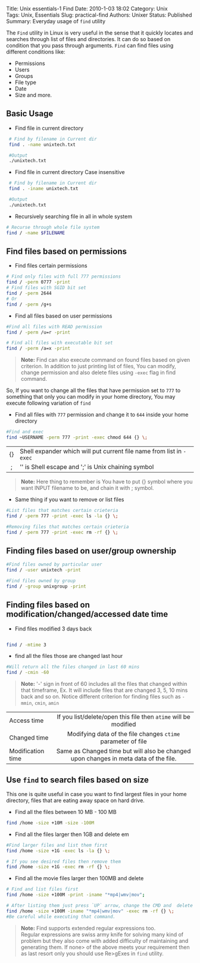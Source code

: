 Title: Unix essentials-1 Find
Date: 2010-1-03 18:02
Category: Unix    
Tags: Unix, Essentials
Slug: practical-find
Authors: Unixer
Status: Published
Summary: Everyday usage of `find` utility


The `Find` utility in Linux is very useful in the sense that it quickly locates and searches through list of files and directories.
It can do so based on condition that you pass through arguments. 
`Find` can find files using different conditions like:  

 * Permissions
 * Users
 * Groups
 * File type
 * Date
 * Size and more.

## Basic Usage
- Find file in current directory
    
```bash
 # Find by filename in Current dir
 find . -name unixtech.txt

 #Output
 ./unixtech.txt
```

- Find file in current directory <span class="fa fa-arrow-right"></span> Case insensitive
    
```bash
 # Find by filename in Current dir
 find . -iname unixtech.txt

 #Output
 ./unixtech.txt
```

- Recursively searching file in all in whole system
```bash
# Recurse through whole file system
find / -name $FILENAME
```

## Find files based on permissions 

- Find files certain permissions
```bash 
# Find only files with full 777 permissions
find / -perm 0777 -print
# Find files with SGID bit set 
find / -perm 2644
# Or
find / -perm /g+s
```

- Find all files based on user permissions
```bash 
#Find all files with READ permission
find / -perm /u=r -print

# Find all files with executable bit set
find / -perm /a=x -print
```

> **Note:** Find can also execute command on found files based on given criterion.
> In addition to just printing list of files, You can modify, change permission and also delete files using `-exec` flag in find command.

So, If you want to change all the files that have permission set to `777` to something that only you can modify in your home directory, You may execute following variation of `find`

- Find all files with `777` permission and change it to `644` inside your home directory
```bash
#Find and exec 
find ~USERNAME -perm 777 -print -exec chmod 644 {} \;
```

|  |                                                                |
| :---:      | :---                                                                    |
| \{\}   | Shell expander which will put current file name from list in `-exec`|
| \;     | '\' is Shell escape and ';' is Unix chaining symbol                |


> **Note:** Here thing to remember is You have to put \{\} symbol where you want INPUT filename to be, and chain it with \; symbol.

- Same thing if you want to remove or list files
```bash
#List files that matches certain crieteria
find / -perm 777 -print -exec ls -la {} \;

#Removing files that matches certain crieteria
find / -perm 777 -print -exec rm -rf {} \;
```

## Finding files based on user/group ownership
```bash
#Find files owned by particular user
find / -user unixtech -print

#Find files owned by group
find / -group unixgroup -print

```


## Finding files based on modification/changed/accessed date time

- Find files modified 3 days back
```bash 

find / -mtime 3

```

- find all the files those are changed last hour
```bash
#Will return all the files changed in last 60 mins
find / -cmin -60
```

> **Note:** '-' sign in front of 60 includes all the files that changed within that timeframe, Ex. It will include files that are changed 3, 5, 10 mins back and so on.
> Notice different criterion for finding files such as `-mmin`, `cmin`, `amin`


|         |          |   
| ------------- |:-------------:|
|   Access time      | If you list/delete/open this file then `atime` will be modified          |   
|   Changed time      | Modifying data of the file changes `ctime` parameter of file |   
|   Modification time      | Same as Changed time but will also be changed upon changes in meta data of the file. |   


## Use `find` to search files based on size

This one is quite useful in case you want to find largest files in your home directory, files that are eating away space on hard drive. 

- Find all the  files between 10 MB - 100 MB

```bash
find /home -size +10M -size -100M
```

- Find all the files larger then 1GB and delete em

```bash
#Find larger files and list them first
find /home -size +1G -exec ls -la {} \;

# If you see desired files then remove them
find /home -size +1G -exec rm -rf {} \;

```

- Find all the movie files larger then 100MB and delete 
```bash
# Find and list files first
find /home -size +100M -print -iname "*mp4|wmv|mov";

# After listing them just press `UP` arrow, change the CMD and  delete 
find /home -size +100M -iname "*mp4|wmv|mov" -exec rm -rf {} \;
#Be careful while executing that command.
```

> **Note:** Find supports extended regular expressions too.   
>Regular expressions are swiss army knife for solving many kind of problem but they also come with added difficulty of maintaining and generating them. If none> of the above meets your requirement then as last resort only you should use Re>gExes in `find` utility.


